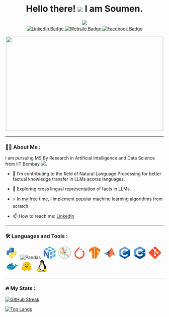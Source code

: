 <div id="intro" align="center">
  <h1>
    Hello there!
    <img src="https://media.giphy.com/media/hvRJCLFzcasrR4ia7z/giphy.gif" width="30px"/>
    I am Soumen.
  </h1>
</div>

<div id="header" align="center">
  <img src="https://i.giphy.com/media/v1.Y2lkPTc5MGI3NjExdGl6anB0dGVuM2RtNnN6YmxzY2xxNGRxeWV3eDFkZ3pqMmo5dmc4OCZlcD12MV9pbnRlcm5hbF9naWZfYnlfaWQmY3Q9Zw/DJs8z6pvCDE3dHnyPn/giphy.gif" width="200"/>
</div>

<div id="badges" align="center">
  <a href="https://www.linkedin.com/in/soumen-mondal-680051a2/">
    <img src="https://img.shields.io/badge/LinkedIn-blue?style=for-the-badge&logo=linkedin&logoColor=white" alt="LinkedIn Badge"/>
  </a>
  <a href="https://soumenkm.github.io">
    <img src="https://img.shields.io/badge/Website-red?style=for-the-badge&logo=Website&logoColor=white" alt="Website Badge"/>
  </a>
  <a href="https://www.facebook.com/soumenkm">
    <img src="https://img.shields.io/badge/Facebook-blue?style=for-the-badge&logo=Facebook&logoColor=white" alt="Facebook Badge"/>
  </a>
</div>

<div id="profile-count" align="center">
  <img src="https://komarev.com/ghpvc/?username=soumenkm&style=flat-square&color=blue" alt=""/>
</div>

<div align="center">
  <img src="https://i.giphy.com/media/v1.Y2lkPTc5MGI3NjExeW1lczJyOHp0d2c0MjZmaHV1NHh0ZG5kbGgyNndza2pvN2hldmpiaSZlcD12MV9pbnRlcm5hbF9naWZfYnlfaWQmY3Q9Zw/1tuooPJnx3kKqBmNEW/giphy.gif" width="500" height="300"/>
</div>

---

### :man_technologist: About Me :

I am pursuing MS By Research in Artificial Intelligence and Data Science from IIT Bombay <img src="https://media.giphy.com/media/WUlplcMpOCEmTGBtBW/giphy.gif" width="30">.

- :telescope: I’m contributing to the field of Natural Language Processing for better factual knowledge transfer in LLMs acorss languages.

- :seedling: Exploring cross lingual representation of facts in LLMs.

- :zap: In my free time, I implement popular machine learning algorithms from scratch.

- :mailbox: How to reach me: [LinkedIn](https://www.linkedin.com/in/soumen-mondal-680051a2/)

---

### :hammer_and_wrench: Languages and Tools :

<div>
  <img src="https://github.com/devicons/devicon/blob/master/icons/python/python-original.svg" title="Python" alt="Python" width="40" height="40"/>&nbsp;
  <img src="https://seeklogo.com/images/P/pandas-logo-776F6D45BB-seeklogo.com.png" title="Pandas" alt="Pandas" width="40" height="40"/>&nbsp;
  <img src="https://github.com/devicons/devicon/blob/master/icons/numpy/numpy-original.svg" title="Numpy" alt="Numpy" width="40" height="40"/>&nbsp;
  <img src="https://github.com/devicons/devicon/blob/master/icons/matplotlib/matplotlib-original.svg" title="Matplotlib" alt="Matplotlib" width="40" height="40"/>&nbsp;
  <img src="https://github.com/devicons/devicon/blob/master/icons/pytorch/pytorch-original.svg" title="Pytorch" alt="Pytorch" width="40" height="40"/>&nbsp;
  <img src="https://github.com/devicons/devicon/blob/master/icons/tensorflow/tensorflow-original.svg" title="Tensorflow" alt="tensorflow" width="40" height="40"/>&nbsp;
  <img src="https://github.com/devicons/devicon/blob/master/icons/matlab/matlab-original.svg"  title="Matlab" alt="Matlab" width="40" height="40"/>&nbsp;
  <img src="https://github.com/devicons/devicon/blob/master/icons/c/c-original.svg" title="C" alt="C" width="40" height="40"/>&nbsp;
  <img src="https://github.com/devicons/devicon/blob/master/icons/cplusplus/cplusplus-original.svg" title="C++" alt="C++" width="40" height="40"/>&nbsp;
  <img src="https://github.com/devicons/devicon/blob/master/icons/git/git-original.svg" title="Git" alt="Git" width="40" height="40"/>&nbsp;
  <img src="https://github.com/devicons/devicon/blob/master/icons/docker/docker-original.svg" title="Docker"  alt="Docker" width="40" height="40"/>&nbsp;
  <img src="https://github.com/soumenkm/soumenkm/blob/main/hf-logo.svg" title="Huggingface"  alt="Huggingface" width="40" height="40"/>&nbsp;
  <img src="https://github.com/devicons/devicon/blob/master/icons/linux/linux-original.svg" title="Linux"  alt="Linux" width="40" height="40"/>&nbsp;
</div>

---

### :fire: My Stats :

[![GitHub Streak](http://github-readme-streak-stats.herokuapp.com?user=soumenkm&theme=dark&background=000000)](https://git.io/streak-stats)

[![Top Langs](https://github-readme-stats.vercel.app/api/top-langs/?username=soumenkm&layout=compact&theme=vision-friendly-dark)](https://github.com/anuraghazra/github-readme-stats)
